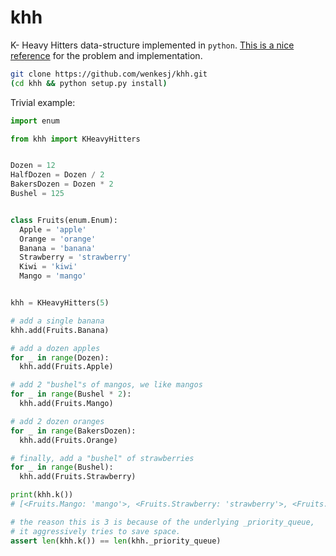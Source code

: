 # khh
K- Heavy Hitters data-structure implemented in `python`. [This is a nice reference](http://theory.stanford.edu/~tim/s17/l/l2.pdf) for the problem and implementation.

```sh
git clone https://github.com/wenkesj/khh.git
(cd khh && python setup.py install)
```

Trivial example:

```python
import enum

from khh import KHeavyHitters


Dozen = 12
HalfDozen = Dozen / 2
BakersDozen = Dozen * 2
Bushel = 125


class Fruits(enum.Enum):
  Apple = 'apple'
  Orange = 'orange'
  Banana = 'banana'
  Strawberry = 'strawberry'
  Kiwi = 'kiwi'
  Mango = 'mango'


khh = KHeavyHitters(5)

# add a single banana
khh.add(Fruits.Banana)

# add a dozen apples
for _ in range(Dozen):
  khh.add(Fruits.Apple)

# add 2 "bushel"s of mangos, we like mangos
for _ in range(Bushel * 2):
  khh.add(Fruits.Mango)

# add 2 dozen oranges
for _ in range(BakersDozen):
  khh.add(Fruits.Orange)

# finally, add a "bushel" of strawberries
for _ in range(Bushel):
  khh.add(Fruits.Strawberry)

print(khh.k())
# [<Fruits.Mango: 'mango'>, <Fruits.Strawberry: 'strawberry'>, <Fruits.Orange: 'orange'>]

# the reason this is 3 is because of the underlying _priority_queue,
# it aggressively tries to save space.
assert len(khh.k()) == len(khh._priority_queue)

```
